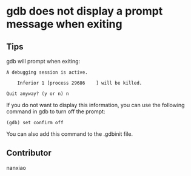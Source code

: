 # gdb does not display a prompt message when exiting


## Tips
gdb will prompt when exiting:

	A debugging session is active.

        Inferior 1 [process 29686    ] will be killed.

    Quit anyway? (y or n) n


If you do not want to display this information, you can use the following command in gdb to turn off the prompt:

	(gdb) set confirm off

You can also add this command to the .gdbinit file.

## Contributor

nanxiao


